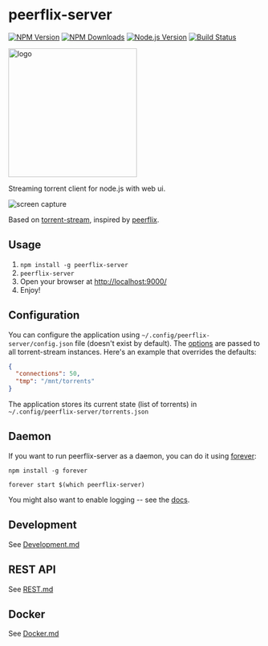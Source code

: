 peerflix-server
===============

[![NPM Version][npm-image]][npm-url]
[![NPM Downloads][downloads-image]][downloads-url]
[![Node.js Version][node-version-image]][node-version-url]
[![Build Status][travis-image]][travis-url]

<img src="https://cdn.rawgit.com/asapach/peerflix-server/master/app/images/logo.svg" alt="logo" height="256">

Streaming torrent client for node.js with web ui.

![screen capture](https://cdn.rawgit.com/asapach/peerflix-server/master/capture.gif)

Based on [torrent-stream](https://github.com/mafintosh/torrent-stream), inspired by [peerflix](https://github.com/mafintosh/peerflix).

## Usage

1. `npm install -g peerflix-server`
1. `peerflix-server`
1. Open your browser at [http://localhost:9000/](http://localhost:9000/)
1. Enjoy!

## Configuration

You can configure the application using `~/.config/peerflix-server/config.json` file (doesn't exist by default). The [options](https://github.com/mafintosh/torrent-stream#full-api) are passed to all torrent-stream instances. Here's an example that overrides the defaults:

```json
{
  "connections": 50,
  "tmp": "/mnt/torrents"
}
```

The application stores its current state (list of torrents) in `~/.config/peerflix-server/torrents.json`

## Daemon

If you want to run peerflix-server as a daemon, you can do it using [forever](https://github.com/nodejitsu/forever):

`npm install -g forever`

`forever start $(which peerflix-server)`

You might also want to enable logging -- see the [docs](https://github.com/nodejitsu/forever#using-forever-from-the-command-line).

## Development

See [Development.md](Development.md)

## REST API

See [REST.md](REST.md)

## Docker

See [Docker.md](Docker.md)

[npm-image]: https://img.shields.io/npm/v/peerflix-server.svg?style=flat
[npm-url]: https://npmjs.org/package/peerflix-server
[node-version-image]: https://img.shields.io/node/v/peerflix-server.svg?style=flat
[node-version-url]: http://nodejs.org/download/
[travis-image]: https://img.shields.io/travis/asapach/peerflix-server.svg?style=flat
[travis-url]: https://travis-ci.org/asapach/peerflix-server
[downloads-image]: https://img.shields.io/npm/dm/peerflix-server.svg?style=flat
[downloads-url]: https://npmjs.org/package/peerflix-server
